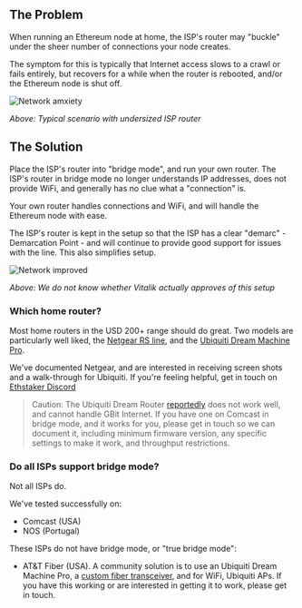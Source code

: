 ## The Problem

When running an Ethereum node at home, the ISP's router may "buckle" under the sheer number of connections your node creates.

The symptom for this is typically that Internet access slows to a crawl or fails entirely, but recovers for a while when the
router is rebooted, and/or the Ethereum node is shut off.

![Network amxiety](../images/home-router/cheems-network.png)

*Above: Typical scenario with undersized ISP router*

## The Solution

Place the ISP's router into "bridge mode", and run your own router. The ISP's router in bridge mode no longer understands
IP addresses, does not provide WiFi, and generally has no clue what a "connection" is.

Your own router handles connections and WiFi, and will handle the Ethereum node with ease.

The ISP's router is kept in the setup so that the ISP has a clear "demarc" - Demarcation Point - and will continue to
provide good support for issues with the line. This also simplifies setup.

![Network improved](../images/home-router/vitalik-network.png)

*Above: We do not know whether Vitalik actually approves of this setup*

### Which home router?

Most home routers in the USD 200+ range should do great. Two models are particularly well liked, the
[Netgear RS line](https://www.netgear.com/home/wifi/routers/listing-filter/ax-wifi7/), and the
[Ubiquiti Dream Machine Pro](https://techspecs.ui.com/unifi/unifi-cloud-gateways/udm-pro).

We've documented Netgear, and are interested in receiving screen shots and a walk-through for Ubiquiti. If you're feeling helpful, get in touch on
[Ethstaker Discord](https://discord.gg/ethstaker)

> Caution: The Ubiquiti Dream Router [reportedly](https://www.reddit.com/r/Ubiquiti/comments/126pi7q/dream_router_with_xfinity_gateway_doesnt_work/)
does not work well, and cannot handle GBit Internet. If you have one on Comcast in bridge mode, and it works for you, please get in touch so we can
document it, including minimum firmware version, any specific settings to make it work, and throughput restrictions.

### Do all ISPs support bridge mode?

Not all ISPs do.

We've tested successfully on:

- Comcast (USA)
- NOS (Portugal)

These ISPs do not have bridge mode, or "true bridge mode":

- AT&T Fiber (USA). A community solution is to use an Ubiquiti Dream Machine Pro, a
[custom fiber transceiver](https://pon.wiki/guides/masquerade-as-the-att-inc-bgw320-500-505-on-xgs-pon-with-the-bfw-solutions-was-110/),
and for WiFi, Ubiquiti APs. If you have this working or are interested in getting it to work, please get in touch.
